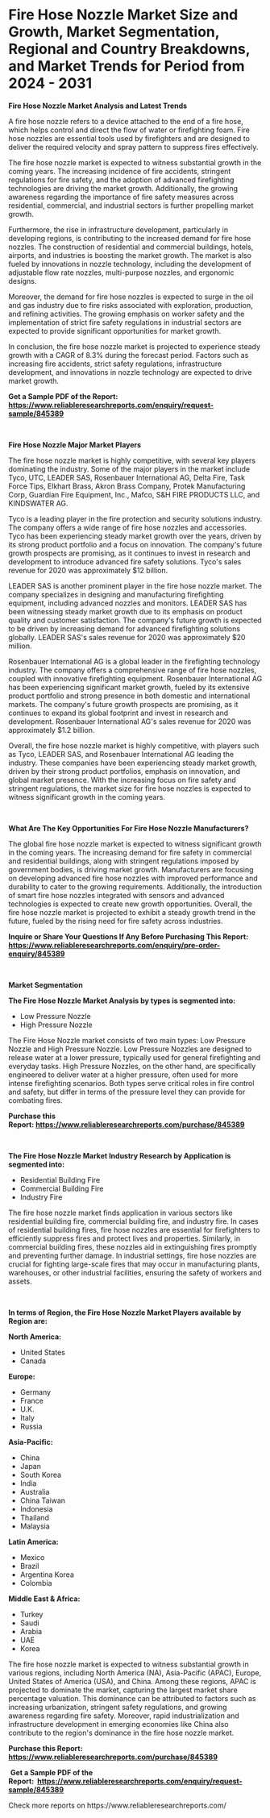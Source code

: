 <p><h1>Fire Hose Nozzle Market Size and Growth, Market Segmentation, Regional and Country Breakdowns, and Market Trends for Period from 2024 -  2031</h1></p><p><strong>Fire Hose Nozzle Market Analysis and Latest Trends</strong></p>
<p><p>A fire hose nozzle refers to a device attached to the end of a fire hose, which helps control and direct the flow of water or firefighting foam. Fire hose nozzles are essential tools used by firefighters and are designed to deliver the required velocity and spray pattern to suppress fires effectively.</p><p>The fire hose nozzle market is expected to witness substantial growth in the coming years. The increasing incidence of fire accidents, stringent regulations for fire safety, and the adoption of advanced firefighting technologies are driving the market growth. Additionally, the growing awareness regarding the importance of fire safety measures across residential, commercial, and industrial sectors is further propelling market growth.</p><p>Furthermore, the rise in infrastructure development, particularly in developing regions, is contributing to the increased demand for fire hose nozzles. The construction of residential and commercial buildings, hotels, airports, and industries is boosting the market growth. The market is also fueled by innovations in nozzle technology, including the development of adjustable flow rate nozzles, multi-purpose nozzles, and ergonomic designs.</p><p>Moreover, the demand for fire hose nozzles is expected to surge in the oil and gas industry due to fire risks associated with exploration, production, and refining activities. The growing emphasis on worker safety and the implementation of strict fire safety regulations in industrial sectors are expected to provide significant opportunities for market growth.</p><p>In conclusion, the fire hose nozzle market is projected to experience steady growth with a CAGR of 8.3% during the forecast period. Factors such as increasing fire accidents, strict safety regulations, infrastructure development, and innovations in nozzle technology are expected to drive market growth.</p></p>
<p><strong>Get a Sample PDF of the Report:&nbsp; <a href="https://www.reliableresearchreports.com/enquiry/request-sample/845389">https://www.reliableresearchreports.com/enquiry/request-sample/845389</a></strong></p>
<p>&nbsp;</p>
<p><strong>Fire Hose Nozzle Major Market Players</strong></p>
<p><p>The fire hose nozzle market is highly competitive, with several key players dominating the industry. Some of the major players in the market include Tyco, UTC, LEADER SAS, Rosenbauer International AG, Delta Fire, Task Force Tips, Elkhart Brass, Akron Brass Company, Protek Manufacturing Corp, Guardian Fire Equipment, Inc., Mafco, S&H FIRE PRODUCTS LLC, and KINDSWATER AG.</p><p>Tyco is a leading player in the fire protection and security solutions industry. The company offers a wide range of fire hose nozzles and accessories. Tyco has been experiencing steady market growth over the years, driven by its strong product portfolio and a focus on innovation. The company's future growth prospects are promising, as it continues to invest in research and development to introduce advanced fire safety solutions. Tyco's sales revenue for 2020 was approximately $12 billion.</p><p>LEADER SAS is another prominent player in the fire hose nozzle market. The company specializes in designing and manufacturing firefighting equipment, including advanced nozzles and monitors. LEADER SAS has been witnessing steady market growth due to its emphasis on product quality and customer satisfaction. The company's future growth is expected to be driven by increasing demand for advanced firefighting solutions globally. LEADER SAS's sales revenue for 2020 was approximately $20 million.</p><p>Rosenbauer International AG is a global leader in the firefighting technology industry. The company offers a comprehensive range of fire hose nozzles, coupled with innovative firefighting equipment. Rosenbauer International AG has been experiencing significant market growth, fueled by its extensive product portfolio and strong presence in both domestic and international markets. The company's future growth prospects are promising, as it continues to expand its global footprint and invest in research and development. Rosenbauer International AG's sales revenue for 2020 was approximately $1.2 billion.</p><p>Overall, the fire hose nozzle market is highly competitive, with players such as Tyco, LEADER SAS, and Rosenbauer International AG leading the industry. These companies have been experiencing steady market growth, driven by their strong product portfolios, emphasis on innovation, and global market presence. With the increasing focus on fire safety and stringent regulations, the market size for fire hose nozzles is expected to witness significant growth in the coming years.</p></p>
<p>&nbsp;</p>
<p><strong>What Are The Key Opportunities For Fire Hose Nozzle Manufacturers?</strong></p>
<p><p>The global fire hose nozzle market is expected to witness significant growth in the coming years. The increasing demand for fire safety in commercial and residential buildings, along with stringent regulations imposed by government bodies, is driving market growth. Manufacturers are focusing on developing advanced fire hose nozzles with improved performance and durability to cater to the growing requirements. Additionally, the introduction of smart fire hose nozzles integrated with sensors and advanced technologies is expected to create new growth opportunities. Overall, the fire hose nozzle market is projected to exhibit a steady growth trend in the future, fueled by the rising need for fire safety across industries.</p></p>
<p><strong>Inquire or Share Your Questions If Any Before Purchasing This Report: <a href="https://www.reliableresearchreports.com/enquiry/pre-order-enquiry/845389">https://www.reliableresearchreports.com/enquiry/pre-order-enquiry/845389</a></strong></p>
<p>&nbsp;</p>
<p><strong>Market Segmentation</strong></p>
<p><strong>The Fire Hose Nozzle Market Analysis by types is segmented into:</strong></p>
<p><ul><li>Low Pressure Nozzle</li><li>High Pressure Nozzle</li></ul></p>
<p><p>The Fire Hose Nozzle market consists of two main types: Low Pressure Nozzle and High Pressure Nozzle. Low Pressure Nozzles are designed to release water at a lower pressure, typically used for general firefighting and everyday tasks. High Pressure Nozzles, on the other hand, are specifically engineered to deliver water at a higher pressure, often used for more intense firefighting scenarios. Both types serve critical roles in fire control and safety, but differ in terms of the pressure level they can provide for combating fires.</p></p>
<p><strong>Purchase this Report:&nbsp;<a href="https://www.reliableresearchreports.com/purchase/845389">https://www.reliableresearchreports.com/purchase/845389</a></strong></p>
<p>&nbsp;</p>
<p><strong>The Fire Hose Nozzle Market Industry Research by Application is segmented into:</strong></p>
<p><ul><li>Residential Building Fire</li><li>Commercial Building Fire</li><li>Industry Fire</li></ul></p>
<p><p>The fire hose nozzle market finds application in various sectors like residential building fire, commercial building fire, and industry fire. In cases of residential building fires, fire hose nozzles are essential for firefighters to efficiently suppress fires and protect lives and properties. Similarly, in commercial building fires, these nozzles aid in extinguishing fires promptly and preventing further damage. In industrial settings, fire hose nozzles are crucial for fighting large-scale fires that may occur in manufacturing plants, warehouses, or other industrial facilities, ensuring the safety of workers and assets.</p></p>
<p>&nbsp;</p>
<p><strong>In terms of Region, the Fire Hose Nozzle Market Players available by Region are:</strong></p>
<p>
    <p> <strong> North America: </strong>
        <ul>
            <li>United States</li>
            <li>Canada</li>
        </ul>
        </p> 
    <p> <strong> Europe: </strong>
        <ul>
            <li>Germany</li>
            <li>France</li>
            <li>U.K.</li>
            <li>Italy</li>
            <li>Russia</li>
        </ul>
        </p> 
    <p> <strong> Asia-Pacific: </strong>
        <ul>
            <li>China</li>
            <li>Japan</li>
            <li>South Korea</li>
            <li>India</li>
            <li>Australia</li>
            <li>China Taiwan</li>
            <li>Indonesia</li>
            <li>Thailand</li>
            <li>Malaysia</li>
        </ul>
        </p> 
    <p> <strong> Latin America: </strong>
        <ul>
            <li>Mexico</li>
            <li>Brazil</li>
            <li>Argentina Korea</li>
            <li>Colombia</li>
        </ul>
        </p> 
    <p> <strong> Middle East & Africa: </strong>
        <ul>
            <li>Turkey</li>
            <li>Saudi</li>
            <li>Arabia</li>
            <li>UAE</li>
            <li>Korea</li>
        </ul>
    </p>
    </p>
<p><p>The fire hose nozzle market is expected to witness substantial growth in various regions, including North America (NA), Asia-Pacific (APAC), Europe, United States of America (USA), and China. Among these regions, APAC is projected to dominate the market, capturing the largest market share percentage valuation. This dominance can be attributed to factors such as increasing urbanization, stringent safety regulations, and growing awareness regarding fire safety. Moreover, rapid industrialization and infrastructure development in emerging economies like China also contribute to the region's dominance in the fire hose nozzle market.</p></p>
<p><strong>Purchase this Report: <a href="https://www.reliableresearchreports.com/purchase/845389">https://www.reliableresearchreports.com/purchase/845389</a></strong></p>
<p>&nbsp;<strong>Get a Sample PDF of the Report:&nbsp;&nbsp;<a href="https://www.reliableresearchreports.com/enquiry/request-sample/845389">https://www.reliableresearchreports.com/enquiry/request-sample/845389</a></strong></p>
<p><strong></strong></p>
<p>Check more reports on https://www.reliableresearchreports.com/</p>